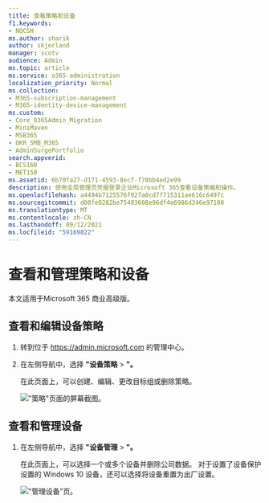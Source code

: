 ```yaml
---
title: 查看策略和设备
f1.keywords:
- NOCSH
ms.author: sharik
author: skjerland
manager: scotv
audience: Admin
ms.topic: article
ms.service: o365-administration
localization_priority: Normal
ms.collection:
- M365-subscription-management
- M365-identity-device-management
ms.custom:
- Core_O365Admin_Migration
- MiniMaven
- MSB365
- OKR_SMB_M365
- AdminSurgePortfolio
search.appverid:
- BCS160
- MET150
ms.assetid: 6b70fa27-d171-4593-8ecf-f78bb4ed2e99
description: 使用全局管理员凭据登录企业Microsoft 365查看设备策略和操作。
ms.openlocfilehash: a4494b7125576f927a0cd7f715311ae616c6497c
ms.sourcegitcommit: d08fe0282be75483608e96df4e6986d346e97180
ms.translationtype: MT
ms.contentlocale: zh-CN
ms.lasthandoff: 09/12/2021
ms.locfileid: "59169822"
---
```

# <a name="view-and-manage-policies-and-devices"></a>查看和管理策略和设备

本文适用于Microsoft 365 商业高级版。

## <a name="view-and-edit-device-policies"></a>查看和编辑设备策略

1.  转到位于 <a href="https://go.microsoft.com/fwlink/p/?linkid=837890" target="_blank">https://admin.microsoft.com</a> 的管理中心。
2. 在左侧导航中，选择 **"设备策略** \> **"。**

    在此页面上，可以创建、编辑、更改目标组或删除策略。

    !["策略"页面的屏幕截图。](../../media/devicepolicies.png)
  
## <a name="view-and-manage-devices"></a>查看和管理设备

1. 在左侧导航中，选择 **"设备管理** \> **"。** 
    
    在此页面上，可以选择一个或多个设备并删除公司数据。 对于设置了设备保护设置的 Windows 10 设备，还可以选择将设备重置为出厂设置。
  
   !["管理设备"页。](../../media/devicesmanage.png)

